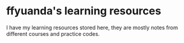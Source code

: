 # ffyuanda's learning resources
I have my learning resources stored here, they are mostly notes from different courses and practice codes.
